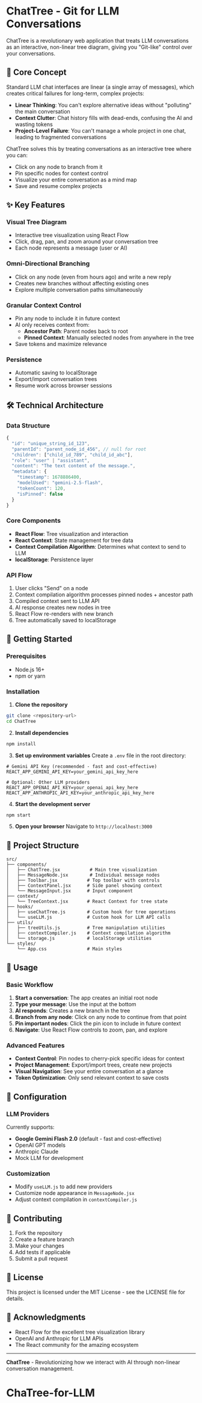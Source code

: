 # ChatTree - Git for LLM Conversations

ChatTree is a revolutionary web application that treats LLM conversations as an interactive, non-linear tree diagram, giving you "Git-like" control over your conversations.

## 🚀 Core Concept

Standard LLM chat interfaces are linear (a single array of messages), which creates critical failures for long-term, complex projects:

- **Linear Thinking**: You can't explore alternative ideas without "polluting" the main conversation
- **Context Clutter**: Chat history fills with dead-ends, confusing the AI and wasting tokens
- **Project-Level Failure**: You can't manage a whole project in one chat, leading to fragmented conversations

ChatTree solves this by treating conversations as an interactive tree where you can:
- Click on any node to branch from it
- Pin specific nodes for context control
- Visualize your entire conversation as a mind map
- Save and resume complex projects

## ✨ Key Features

### Visual Tree Diagram
- Interactive tree visualization using React Flow
- Click, drag, pan, and zoom around your conversation tree
- Each node represents a message (user or AI)

### Omni-Directional Branching
- Click on any node (even from hours ago) and write a new reply
- Creates new branches without affecting existing ones
- Explore multiple conversation paths simultaneously

### Granular Context Control
- Pin any node to include it in future context
- AI only receives context from:
  - **Ancestor Path**: Parent nodes back to root
  - **Pinned Context**: Manually selected nodes from anywhere in the tree
- Save tokens and maximize relevance

### Persistence
- Automatic saving to localStorage
- Export/import conversation trees
- Resume work across browser sessions

## 🛠️ Technical Architecture

### Data Structure
```javascript
{
  "id": "unique_string_id_123",
  "parentId": "parent_node_id_456", // null for root
  "children": ["child_id_789", "child_id_abc"],
  "role": "user" | "assistant",
  "content": "The text content of the message.",
  "metadata": {
    "timestamp": 1678886400,
    "modelUsed": "gemini-2.5-flash",
    "tokenCount": 120,
    "isPinned": false
  }
}
```

### Core Components
- **React Flow**: Tree visualization and interaction
- **React Context**: State management for tree data
- **Context Compilation Algorithm**: Determines what context to send to LLM
- **localStorage**: Persistence layer

### API Flow
1. User clicks "Send" on a node
2. Context compilation algorithm processes pinned nodes + ancestor path
3. Compiled context sent to LLM API
4. AI response creates new nodes in tree
5. React Flow re-renders with new branch
6. Tree automatically saved to localStorage

## 🚀 Getting Started

### Prerequisites
- Node.js 16+ 
- npm or yarn

### Installation

1. **Clone the repository**
```bash
git clone <repository-url>
cd ChatTree
```

2. **Install dependencies**
```bash
npm install
```

3. **Set up environment variables**
Create a `.env` file in the root directory:
```env
# Gemini API Key (recommended - fast and cost-effective)
REACT_APP_GEMINI_API_KEY=your_gemini_api_key_here

# Optional: Other LLM providers
REACT_APP_OPENAI_API_KEY=your_openai_api_key_here
REACT_APP_ANTHROPIC_API_KEY=your_anthropic_api_key_here
```

4. **Start the development server**
```bash
npm start
```

5. **Open your browser**
Navigate to `http://localhost:3000`

## 📁 Project Structure

```
src/
├── components/
│   ├── ChatTree.jsx           # Main tree visualization
│   ├── MessageNode.jsx        # Individual message nodes
│   ├── Toolbar.jsx           # Top toolbar with controls
│   ├── ContextPanel.jsx      # Side panel showing context
│   └── MessageInput.jsx      # Input component
├── context/
│   └── TreeContext.jsx       # React Context for tree state
├── hooks/
│   ├── useChatTree.js        # Custom hook for tree operations
│   └── useLLM.js             # Custom hook for LLM API calls
├── utils/
│   ├── treeUtils.js          # Tree manipulation utilities
│   ├── contextCompiler.js    # Context compilation algorithm
│   └── storage.js            # localStorage utilities
└── styles/
    └── App.css               # Main styles
```

## 🎯 Usage

### Basic Workflow

1. **Start a conversation**: The app creates an initial root node
2. **Type your message**: Use the input at the bottom
3. **AI responds**: Creates a new branch in the tree
4. **Branch from any node**: Click on any node to continue from that point
5. **Pin important nodes**: Click the pin icon to include in future context
6. **Navigate**: Use React Flow controls to zoom, pan, and explore

### Advanced Features

- **Context Control**: Pin nodes to cherry-pick specific ideas for context
- **Project Management**: Export/import trees, create new projects
- **Visual Navigation**: See your entire conversation at a glance
- **Token Optimization**: Only send relevant context to save costs

## 🔧 Configuration

### LLM Providers
Currently supports:
- **Google Gemini Flash 2.0** (default - fast and cost-effective)
- OpenAI GPT models
- Anthropic Claude
- Mock LLM for development

### Customization
- Modify `useLLM.js` to add new providers
- Customize node appearance in `MessageNode.jsx`
- Adjust context compilation in `contextCompiler.js`

## 🤝 Contributing

1. Fork the repository
2. Create a feature branch
3. Make your changes
4. Add tests if applicable
5. Submit a pull request

## 📝 License

This project is licensed under the MIT License - see the LICENSE file for details.

## 🙏 Acknowledgments

- React Flow for the excellent tree visualization library
- OpenAI and Anthropic for LLM APIs
- The React community for the amazing ecosystem

---

**ChatTree** - Revolutionizing how we interact with AI through non-linear conversation management.
# ChaTree-for-LLM
